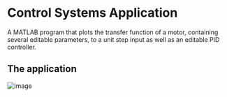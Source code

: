 # Control Systems Application
 A MATLAB program that plots the transfer function of a motor, containing several editable parameters, to a unit step input as well as an editable PID controller.
 
## The application
![image](https://user-images.githubusercontent.com/53094076/231591391-ebb9389c-85e0-4db9-b09c-8e54bdd1111a.png)
